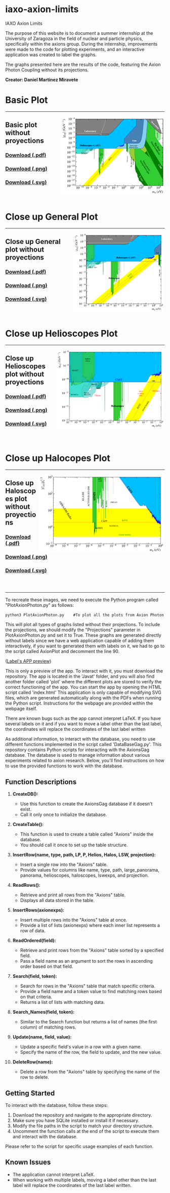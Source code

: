 # iaxo-axion-limits
IAXO Axion Limits

The purpose of this website is to document a summer internship at the University of Zaragoza in the field of nuclear and particle physics, specifically within the axions group. During the internship, improvements were made to the code for plotting experiments, and an interactive application was created to label the graphs.

The graphs presented here are the results of the code, featuring the Axion Photon Coupling without its projections.

**Creator: Daniel Martinez Miravete**

# Basic Plot
---
[<img align="right" height="250" src="Javat/plots/Labeled/AxionPhoton_large_panorama.svg">](https://github.com/DanielMartinezMiravete/Axion_Limits_Memory/blob/main/Javat/plots/Labeled/AxionPhoton_large_panoramalabeled.svg)

## Basic plot without proyections

### [Download (.pdf)](https://github.com/DanielMartinezMiravete/Axion_limts_Mermory/raw/main/Javat/plots/Labeled/AxionPhoton_large_panoramalabeled.pdf)
### [Download (.png)](https://github.com/DanielMartinezMiravete/Axion_limts_Mermory/raw/main/Javat/plots/Labeled/AxionPhoton_large_panorama.png)
### [Download (.svg)](https://github.com/DanielMartinezMiravete/Axion_limts_Mermory/raw/main/Javat/plots/Labeled/AxionPhoton_large_panorama.svg)

### &nbsp;

# Close up General Plot
---
[<img align="right" height="250" src="Javat/plots/Labeled/AxionPhoton_panorama.svg">](https://github.com/DanielMartinezMiravete/Axion_Limits_Memory/blob/main/Javat/plots/Labeled/AxionPhoton_panoramalabeled.svg)

## Close up General plot without proyections

### [Download (.pdf)](https://github.com/DanielMartinezMiravete/Axion_limts_Mermory/raw/main/Javat/plots/Labeled/AxionPhoton_panoramalabeled.pdf)
### [Download (.png)](https://github.com/DanielMartinezMiravete/Axion_limts_Mermory/raw/main/Javat/plots/Labeled/AxionPhoton_panorama.png)
### [Download (.svg)](https://github.com/DanielMartinezMiravete/Axion_limts_Mermory/raw/main/Javat/plots/Labeled/AxionPhoton_panorama.svg)

### &nbsp;

# Close up Helioscopes Plot
---
[<img align="right" height="250" src="Javat/plots/Labeled/AxionPhoton_helioscopes.svg">](https://github.com/DanielMartinezMiravete/Axion_Limits_Memory/blob/main/Javat/plots/Labeled/AxionPhoton_helioscopes.svg)

## Close up Helioscopes plot without proyections

### [Download (.pdf)](https://github.com/DanielMartinezMiravete/Axion_limts_Mermory/raw/main/Javat/plots/Labeled/AxionPhoton_helioscopeslabeled.pdf)
### [Download (.png)](https://github.com/DanielMartinezMiravete/Axion_limts_Mermory/raw/main/Javat/plots/Labeled/AxionPhoton_helioscopes.png)
### [Download (.svg)](https://github.com/DanielMartinezMiravete/Axion_limts_Mermory/raw/main/Javat/plots/Labeled/AxionPhoton_helioscopes.svg)

### &nbsp;
# Close up Halocopes Plot
---
[<img align="right" height="250" src="Javat/plots/Labeled/AxionPhoton_haloscopes.svg">](https://github.com/DanielMartinezMiravete/Axion_limts_Mermory/blob/main/Javat/plots/Labeled/AxionPhoton_haloscopes.svg)

## Close up Haloscopes plot without proyections

### [Download (.pdf)](https://github.com/DanielMartinezMiravete/Axion_limts_Mermory/raw/main/Javat/plots/Labeled/AxionPhoton_haloscopeslabeled.pdf)
### [Download (.png)](https://github.com/DanielMartinezMiravete/Axion_limts_Mermory/raw/main/Javat/plots/Labeled/AxionPhoton_haloscopes.png)
### [Download (.svg)](https://github.com/DanielMartinezMiravete/Axion_limts_Mermory/raw/main/Javat/plots/Labeled/AxionPhoton_haloscopes.svg)

### &nbsp;

---

To recreate these images, we need to execute the Python program called "PlotAxionPhoton.py" as follows:
```
python3 PlotAxionPhoton.py    #To plot all the plots from Axion Photon 
```
This will plot all types of graphs listed without their projections. To include the projections, we should modify the "Projections" parameter in PlotAxionPhoton.py and set it to True.
These graphs are generated directly without labels since we have a web application capable of adding them interactively, if you want to generated them with labels on it, we had to go to the script called AxionPlot and decomment the line 90.

([Label's APP preview](http://htmlpreview.github.io/?https://github.com/DanielMartinezMiravete/Axion_Limits_Memory/blob/main/Javat/index.html))

This is only a preview of the app. To interact with it, you must download the repository. The app is located in the 'Javat' folder, and you will also find another folder called 'plot' where the different plots are stored to verify the correct functioning of the app.
You can start the app by opening the HTML script called 'index.html'
This application is only capable of modifying SVG files, which are generated automatically along with the PDFs when running the Python script. Instructions for the webpage are provided within the webpage itself.

There are known bugs such as the app cannot interpret LaTeX. If you have several labels on it and if you want to move a label other than the last label, the coordinates will replace the coordinates of the last label written

As additional information, to interact with the database, you need to use different functions implemented in the script called 'DataBaseGag.py'.
This repository contains Python scripts for interacting with the AxionsGag database. The database is used to manage information about various experiments related to axion research. Below, you'll find instructions on how to use the provided functions to work with the database.

## Function Descriptions

1. **CreateDB():**
   - Use this function to create the AxionsGag database if it doesn't exist.
   - Call it only once to initialize the database.

2. **CreateTable():**
   - This function is used to create a table called "Axions" inside the database.
   - You should call it once to set up the table structure.

3. **InsertRow(name, type, path, LP, P, Helios, Halos, LSW, projection):**
   - Insert a single row into the "Axions" table.
   - Provide values for columns like name, type, path, large_panorama, panorama, helioscopes, haloscopes, lswexps, and projection.

4. **ReadRows():**
   - Retrieve and print all rows from the "Axions" table.
   - Displays all data stored in the table.

5. **InsertRows(axionexps):**
   - Insert multiple rows into the "Axions" table at once.
   - Provide a list of lists (axionexps) where each inner list represents a row of data.

6. **ReadOrdered(field):**
   - Retrieve and print rows from the "Axions" table sorted by a specified field.
   - Pass a field name as an argument to sort the rows in ascending order based on that field.

7. **Search(field, token):**
   - Search for rows in the "Axions" table that match specific criteria.
   - Provide a field name and a token value to find matching rows based on that criteria.
   - Returns a list of lists with matching data.

8. **Search_Names(field, token):**
   - Similar to the Search function but returns a list of names (the first column) of matching rows.

9. **Update(name, field, value):**
   - Update a specific field's value in a row with a given name.
   - Specify the name of the row, the field to update, and the new value.

10. **DeleteRow(name):**
    - Delete a row from the "Axions" table by specifying the name of the row to delete.

## Getting Started

To interact with the database, follow these steps:

1. Download the repository and navigate to the appropriate directory.
2. Make sure you have SQLite installed or install it if necessary.
3. Modify the file paths in the script to match your directory structure.
4. Uncomment the function calls at the end of the script to execute them and interact with the database.

Please refer to the script for specific usage examples of each function.

## Known Issues

- The application cannot interpret LaTeX.
- When working with multiple labels, moving a label other than the last label will replace the coordinates of the last label written.

